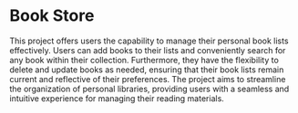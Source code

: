 # Book Store

This project offers users the capability to manage their personal book lists effectively. Users can add books to their lists and conveniently search for any book within their collection. Furthermore, they have the flexibility to delete and update books as needed, ensuring that their book lists remain current and reflective of their preferences. The project aims to streamline the organization of personal libraries, providing users with a seamless and intuitive experience for managing their reading materials.
